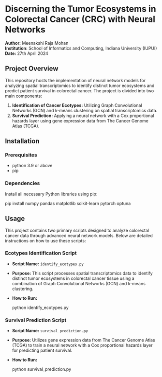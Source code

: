 # Discerning the Tumor Ecosystems in Colorectal Cancer (CRC) with Neural Networks

**Author:** Meenakshi Raja Mohan  
**Institution:** School of Informatics and Computing, Indiana University (IUPUI)  
**Date:** 27th April 2024

## Project Overview
This repository hosts the implementation of neural network models for analyzing spatial transcriptomics to identify distinct tumor ecosystems and predict patient survival in colorectal cancer. The project is divided into two main components:
1. **Identification of Cancer Ecotypes:** Utilizing Graph Convolutional Networks (GCN) and k-means clustering on spatial transcriptomics data.
2. **Survival Prediction:** Applying a neural network with a Cox proportional hazards layer using gene expression data from The Cancer Genome Atlas (TCGA).

## Installation

### Prerequisites
- python 3.9 or above
- pip

### Dependencies
Install all necessary Python libraries using pip:

pip install numpy pandas matplotlib scikit-learn pytorch optuna 

## Usage

This project contains two primary scripts designed to analyze colorectal cancer data through advanced neural network models. Below are detailed instructions on how to use these scripts:

### Ecotypes Identification Script
- **Script Name:** `identify_ecotypes.py`
- **Purpose:** This script processes spatial transcriptomics data to identify distinct tumor ecosystems in colorectal cancer tissue using a combination of Graph Convolutional Networks (GCN) and k-means clustering.
- **How to Run:**

  python identify_ecotypes.py 
  
  
  
### Survival Prediction Script
- **Script Name:** `survival_prediction.py`
- **Purpose:** Utilizes gene expression data from The Cancer Genome Atlas (TCGA) to train a neural network with a Cox proportional hazards layer for predicting patient survival.
- **How to Run:**

  python survival_prediction.py 

